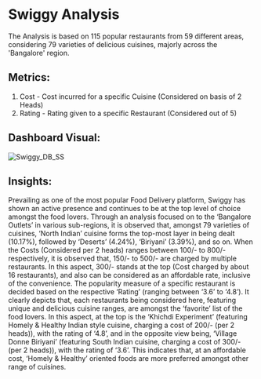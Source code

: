 # Swiggy Analysis
The Analysis is based on 115 popular restaurants from 59 different areas, considering 79 varieties of delicious cuisines, majorly across the 'Bangalore' region.  
## Metrics:
1. Cost - Cost incurred for a specific Cuisine (Considered on basis of 2 Heads)
2. Rating - Rating given to a specific Restaurant (Considered out of 5)
## Dashboard Visual:
![Swiggy_DB_SS](https://github.com/binnithomas/Swiggy_Analysis/assets/124578312/a5931241-01e8-4d76-878c-af9f7a4ec890)
## Insights:
Prevailing as one of the most popular Food Delivery platform, Swiggy has shown an active presence and continues to be at the top level of choice amongst the food lovers. Through an analysis focused on to the ‘Bangalore Outlets’ in various sub-regions, it is observed that, amongst 79 varieties of cuisines, ‘North Indian’ cuisine forms the top-most layer in being dealt (10.17%), followed by ‘Deserts’ (4.24%), ‘Biriyani’ (3.39%), and so on. When the Costs (Considered per 2 heads) ranges between 100/- to 800/- respectively, it is observed that, 150/- to 500/- are charged by multiple restaurants. In this aspect, 300/- stands at the top (Cost charged by about 16 restaurants), and also can be considered as an affordable rate, inclusive of the convenience. The popularity measure of a specific restaurant is decided based on the respective ‘Rating’ (ranging between ‘3.6’ to ‘4.8’). It clearly depicts that, each restaurants being considered here, featuring unique and delicious cuisine ranges, are amongst the ‘favorite’ list of the food lovers. In this aspect, at the top is the ‘Khichdi Experiment’ (featuring Homely & Healthy Indian style cuisine, charging a cost of 200/- (per 2 heads)), with the rating of ‘4.8’, and in the opposite view being, ‘Village Donne Biriyani’ (featuring South Indian cuisine, charging a cost of 300/- (per 2 heads)), with the rating of ‘3.6’. This indicates that, at an affordable cost, ‘Homely & Healthy’ oriented foods are more preferred amongst other range of cuisines. 


